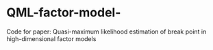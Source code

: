 # QML-factor-model-
Code for paper: Quasi-maximum likelihood estimation of break point in high-dimensional factor models
